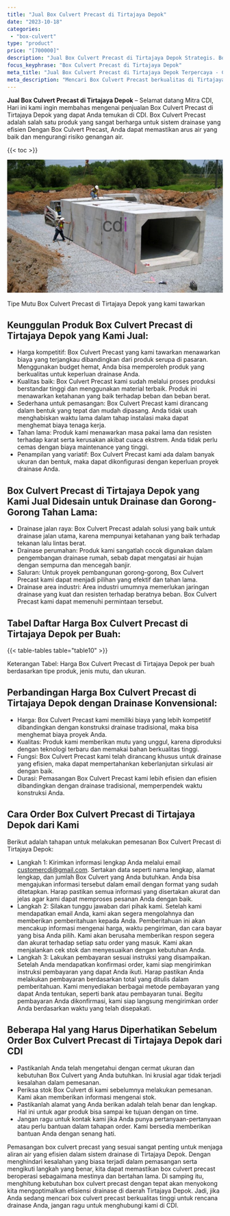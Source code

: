 ```yaml
---
title: "Jual Box Culvert Precast di Tirtajaya Depok"
date: "2023-10-18"
categories:
 - "box-culvert"
type: "product"
price: "[700000]"
description: "Jual Box Culvert Precast di Tirtajaya Depok Strategis. Box Culvert Precast ini merupakan pilihan prima dalam proyek pembangunan sebagai saluran drainase yang prima dan berkualitas tinggi. Konsultasikan kebutuhan Anda sekarang."
focus_keyphrase: "Box Culvert Precast di Tirtajaya Depok"
meta_title: "Jual Box Culvert Precast di Tirtajaya Depok Terpercaya - CDI"
meta_description: "Mencari Box Culvert Precast berkualitas di Tirtajaya Depok? Kami adalah solusi tepat dengan kualitas premium. Klik untuk penawaran istimewa."
---
```


**Jual Box Culvert Precast di Tirtajaya Depok** – Selamat datang Mitra CDI, Hari ini kami ingin membahas mengenai penjualan Box Culvert Precast di Tirtajaya Depok yang dapat Anda temukan di CDI. Box Culvert Precast adalah salah satu produk yang sangat berharga untuk sistem drainase yang efisien Dengan Box Culvert Precast, Anda dapat memastikan arus air yang baik dan mengurangi risiko genangan air.

{{< toc >}}

![Jual Box Culvert Precast di Tirtajaya Depok](/images/box-culvert/box-culvert-07.jpg)

Tipe Mutu Box Culvert Precast di Tirtajaya Depok yang kami tawarkan 

## Keunggulan Produk Box Culvert Precast di Tirtajaya Depok yang Kami Jual:

*   Harga kompetitif: Box Culvert Precast yang kami tawarkan menawarkan biaya yang terjangkau dibandingkan dari produk serupa di pasaran. Menggunakan budget hemat, Anda bisa memperoleh produk yang berkualitas untuk keperluan drainase Anda.
*   Kualitas baik: Box Culvert Precast kami sudah melalui proses produksi berstandar tinggi dan menggunakan material terbaik. Produk ini menawarkan ketahanan yang baik terhadap beban dan beban berat.
*   Sederhana untuk pemasangan: Box Culvert Precast kami dirancang dalam bentuk yang tepat dan mudah dipasang. Anda tidak usah menghabiskan waktu lama dalam tahap instalasi maka dapat menghemat biaya tenaga kerja.
*   Tahan lama: Produk kami menawarkan masa pakai lama dan resisten terhadap karat serta kerusakan akibat cuaca ekstrem. Anda tidak perlu cemas dengan biaya maintenance yang tinggi.
*   Penampilan yang variatif: Box Culvert Precast kami ada dalam banyak ukuran dan bentuk, maka dapat dikonfigurasi dengan keperluan proyek drainase Anda.

## Box Culvert Precast di Tirtajaya Depok yang Kami Jual Didesain untuk Drainase dan Gorong-Gorong Tahan Lama:

*   Drainase jalan raya: Box Culvert Precast adalah solusi yang baik untuk drainase jalan utama, karena mempunyai ketahanan yang baik terhadap tekanan lalu lintas berat.
*   Drainase perumahan: Produk kami sangatlah cocok digunakan dalam pengembangan drainase rumah, sebab dapat mengatasi air hujan dengan sempurna dan mencegah banjir.
*   Saluran: Untuk proyek pembangunan gorong-gorong, Box Culvert Precast kami dapat menjadi pilihan yang efektif dan tahan lama.
*   Drainase area industri: Area industri umumnya memerlukan jaringan drainase yang kuat dan resisten terhadap beratnya beban. Box Culvert Precast kami dapat memenuhi permintaan tersebut.

## Tabel Daftar Harga Box Culvert Precast di Tirtajaya Depok per Buah:

{{< table-tables table="table10" >}}

Keterangan Tabel: Harga Box Culvert Precast di Tirtajaya Depok per buah berdasarkan tipe produk, jenis mutu, dan ukuran.

## Perbandingan Harga Box Culvert Precast di Tirtajaya Depok dengan Drainase Konvensional:

*   Harga: Box Culvert Precast kami memiliki biaya yang lebih kompetitif dibandingkan dengan konstruksi drainase tradisional, maka bisa menghemat biaya proyek Anda.
*   Kualitas: Produk kami memberikan mutu yang unggul, karena diproduksi dengan teknologi terbaru dan memakai bahan berkualitas tinggi.
*   Fungsi: Box Culvert Precast kami telah dirancang khusus untuk drainase yang efisien, maka dapat mempertahankan keberlanjutan sirkulasi air dengan baik.
*   Durasi: Pemasangan Box Culvert Precast kami lebih efisien dan efisien dibandingkan dengan drainase tradisional, memperpendek waktu konstruksi Anda.

## Cara Order Box Culvert Precast di Tirtajaya Depok dari Kami

Berikut adalah tahapan untuk melakukan pemesanan Box Culvert Precast di Tirtajaya Depok:

*   Langkah 1: Kirimkan informasi lengkap Anda melalui email customercdi@gmail.com. Sertakan data seperti nama lengkap, alamat lengkap, dan jumlah Box Culvert yang Anda butuhkan.
Anda bisa mengajukan informasi tersebut dalam email dengan format yang sudah ditetapkan. Harap pastikan semua informasi yang disertakan akurat dan jelas agar kami dapat memproses pesanan Anda dengan baik.
*   Langkah 2: Silakan tunggu jawaban dari pihak kami. Setelah kami mendapatkan email Anda, kami akan segera mengolahnya dan memberikan pemberitahuan kepada Anda. Pemberitahuan ini akan mencakup informasi mengenai harga, waktu pengiriman, dan cara bayar yang bisa Anda pilih.
Kami akan berusaha memberikan respon segera dan akurat terhadap setiap satu order yang masuk. Kami akan menjalankan cek stok dan menyesuaikan dengan kebutuhan Anda.
*   Langkah 3: Lakukan pembayaran sesuai instruksi yang disampaikan. Setelah Anda mendapatkan konfirmasi order, kami siap mengirimkan instruksi pembayaran yang dapat Anda ikuti. Harap pastikan Anda melakukan pembayaran berdasarkan total yang ditulis dalam pemberitahuan.
Kami menyediakan berbagai metode pembayaran yang dapat Anda tentukan, seperti bank atau pembayaran tunai. Begitu pembayaran Anda dikonfirmasi, kami siap langsung mengirimkan order Anda berdasarkan waktu yang telah disepakati.

## Beberapa Hal yang Harus Diperhatikan Sebelum Order Box Culvert Precast di Tirtajaya Depok dari CDI

*   Pastikanlah Anda telah mengetahui dengan cermat ukuran dan kebutuhan Box Culvert yang Anda butuhkan. Ini krusial agar tidak terjadi kesalahan dalam pemesanan.
*   Periksa stok Box Culvert di kami sebelumnya melakukan pemesanan. Kami akan memberikan informasi mengenai stok.
*   Pastikanlah alamat yang Anda berikan adalah telah benar dan lengkap. Hal ini untuk agar produk bisa sampai ke tujuan dengan on time.
*   Jangan ragu untuk kontak kami jika Anda punya pertanyaan-pertanyaan atau perlu bantuan dalam tahapan order. Kami bersedia memberikan bantuan Anda dengan senang hati.

Pemasangan box culvert precast yang sesuai sangat penting untuk menjaga aliran air yang efisien dalam sistem drainase di Tirtajaya Depok. Dengan menghindari kesalahan yang biasa terjadi dalam pemasangan serta mengikuti langkah yang benar, kita dapat memastikan box culvert precast beroperasi sebagaimana mestinya dan bertahan lama. Di samping itu, menghitung kebutuhan box culvert precast dengan tepat akan menyokong kita mengoptimalkan efisiensi drainase di daerah Tirtajaya Depok. Jadi, jika Anda sedang mencari box culvert precast berkualitas tinggi untuk rencana drainase Anda, jangan ragu untuk menghubungi kami di CDI.